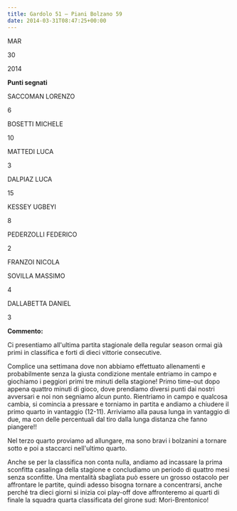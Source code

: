 ```yaml
---
title: Gardolo 51 – Piani Bolzano 59
date: 2014-03-31T08:47:25+00:00
---
```

MAR

30

2014

**Punti segnati**

SACCOMAN LORENZO

6

BOSETTI MICHELE

10

MATTEDI LUCA

3

DALPIAZ LUCA

15

KESSEY UGBEYI

8

PEDERZOLLI FEDERICO

2

FRANZOI NICOLA

SOVILLA MASSIMO

4

DALLABETTA DANIEL

3

**Commento:**

Ci presentiamo all'ultima partita stagionale della regular season ormai già primi in classifica e forti di dieci vittorie consecutive.

Complice una settimana dove non abbiamo effettuato allenamenti e probabilmente senza la giusta condizione mentale entriamo in campo e giochiamo i peggiori primi tre minuti della stagione! Primo time-out dopo appena quattro minuti di gioco, dove prendiamo diversi punti dai nostri avversari e noi non segniamo alcun punto. Rientriamo in campo e qualcosa cambia, si comincia a pressare e torniamo in partita e andiamo a chiudere il primo quarto in vantaggio (12-11). Arriviamo alla pausa lunga in vantaggio di due, ma con delle percentuali dal tiro dalla lunga distanza che fanno piangere!!

Nel terzo quarto proviamo ad allungare, ma sono bravi i bolzanini a tornare sotto e poi a staccarci nell'ultimo quarto.

Anche se per la classifica non conta nulla, andiamo ad incassare la prima sconfitta casalinga della stagione e concludiamo un periodo di quattro mesi senza sconfitte. Una mentalità sbagliata può essere un grosso ostacolo per affrontare le partite, quindi adesso bisogna tornare a concentrarsi, anche perché tra dieci giorni si inizia coi play-off dove affronteremo ai quarti di finale la squadra quarta classificata del girone sud: Mori-Brentonico!